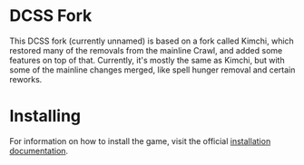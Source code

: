 # DCSS Fork

This DCSS fork (currently unnamed) is based on a fork called Kimchi, which restored many of the removals from the mainline Crawl, and added some features on top of that. 
Currently, it's mostly the same as Kimchi, but with some of the mainline changes merged, like spell hunger removal and certain reworks.

# Installing 

For information on how to install the game, visit the official [installation documentation](crawl-ref/INSTALL.md).
